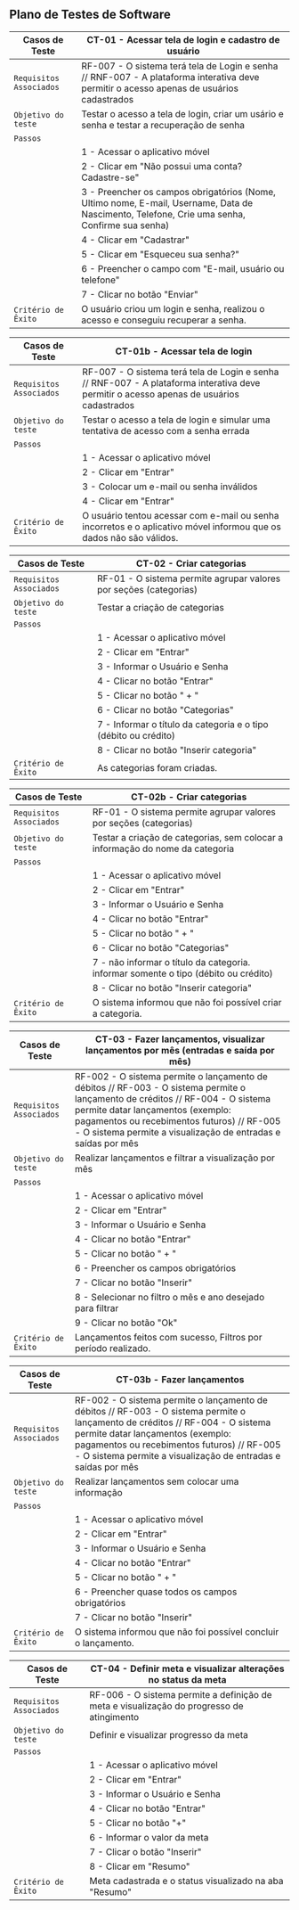 ## Plano de Testes de Software

| Casos de Teste | CT-01 - Acessar tela de login e cadastro de usuário |
|--------------------|------------------------------------|
|`Requisitos Associados` | RF-007 - O sistema terá tela de Login e senha // RNF-007 - A plataforma interativa deve permitir o acesso apenas de usuários cadastrados |
|`Objetivo do teste` | Testar o acesso a tela de login, criar um usário e senha e testar a recuperação de senha |
|`Passos` | 
||1 - Acessar o aplicativo móvel |
||2 - Clicar em "Não possui uma conta? Cadastre-se" |
||3 - Preencher os campos obrigatórios (Nome, Ultimo nome, E-mail, Username, Data de Nascimento, Telefone, Crie uma senha, Confirme sua senha) |
||4 - Clicar em "Cadastrar" |
||5 - Clicar em "Esqueceu sua senha?" |
||6 - Preencher o campo com "E-mail, usuário ou telefone" |
||7 - Clicar no botão "Enviar" |
|`Critério de Êxito` | O usuário criou um login e senha, realizou o acesso e conseguiu recuperar a senha. |

| Casos de Teste | CT-01b - Acessar tela de login 
|--------------------|------------------------------------|
|`Requisitos Associados` | RF-007 - O sistema terá tela de Login e senha // RNF-007 - A plataforma interativa deve permitir o acesso apenas de usuários cadastrados |
|`Objetivo do teste` | Testar o acesso a tela de login e simular uma tentativa de acesso com a senha errada 
|`Passos` | 
||1 - Acessar o aplicativo móvel |
||2 - Clicar em "Entrar" |
||3 - Colocar um e-mail ou senha inválidos |
||4 - Clicar em "Entrar"|
|`Critério de Êxito` | O usuário tentou acessar com e-mail ou senha incorretos e o aplicativo móvel informou que os dados não são válidos. 


| Casos de Teste | CT-02 - Criar categorias |
|--------------------|------------------------------------|
|`Requisitos Associados` | RF-01 -  O sistema permite agrupar valores por seções (categorias) |
|`Objetivo do teste` | Testar a criação de categorias |
|`Passos` | 
||1 - Acessar o aplicativo móvel |
||2 - Clicar em "Entrar"|
||3 - Informar o Usuário e Senha |
||4 - Clicar no botão "Entrar" |
||5 - Clicar no botão " + " |
||6 - Clicar no botão "Categorias" |
||7 - Informar o título da categoria e o tipo (débito ou crédito)|
||8 - Clicar no botão "Inserir categoria"  |
|`Critério de Êxito` | As categorias foram criadas. |

| Casos de Teste | CT-02b - Criar categorias |
|--------------------|------------------------------------|
|`Requisitos Associados` | RF-01 -  O sistema permite agrupar valores por seções (categorias) |
|`Objetivo do teste` | Testar a criação de categorias, sem colocar a informação do nome da categoria |
|`Passos` | 
||1 - Acessar o aplicativo móvel |
||2 - Clicar em "Entrar"|
||3 - Informar o Usuário e Senha |
||4 - Clicar no botão "Entrar" |
||5 - Clicar no botão " + " |
||6 - Clicar no botão "Categorias" |
||7 - não informar o título da categoria. informar somente o tipo (débito ou crédito)|
||8 - Clicar no botão "Inserir categoria"  |
|`Critério de Êxito` | O sistema informou que não foi possível criar a categoria. |

| Casos de Teste | CT-03 - Fazer lançamentos, visualizar lançamentos por mês (entradas e saída por mês) |
|--------------------|------------------------------------|
|`Requisitos Associados` | RF-002 - O sistema permite o lançamento de débitos // RF-003 - O sistema permite o lançamento de créditos // RF-004 - O sistema permite datar lançamentos (exemplo: pagamentos ou recebimentos futuros)  // RF-005 - O sistema permite a visualização de entradas e saídas por mês |
|`Objetivo do teste` | Realizar lançamentos e filtrar a visualização por mês |
|`Passos` | 
||1 - Acessar o aplicativo móvel |
||2 - Clicar em "Entrar" |
||3 - Informar o Usuário e Senha | 
||4 - Clicar no botão "Entrar" |
||5 - Clicar no botão " + " |
||6 - Preencher os campos obrigatórios |
||7 - Clicar no botão "Inserir" | 
||8 - Selecionar no filtro o mês e ano desejado para filtrar |
||9 - Clicar no botão "Ok" |
|`Critério de Êxito` | Lançamentos feitos com sucesso, Filtros por período realizado. |

| Casos de Teste | CT-03b - Fazer lançamentos |
|--------------------|------------------------------------|
|`Requisitos Associados` | RF-002 - O sistema permite o lançamento de débitos // RF-003 - O sistema permite o lançamento de créditos // RF-004 - O sistema permite datar lançamentos (exemplo: pagamentos ou recebimentos futuros)  // RF-005 - O sistema permite a visualização de entradas e saídas por mês |
|`Objetivo do teste` | Realizar lançamentos sem colocar uma informação |
|`Passos` | 
||1 - Acessar o aplicativo móvel |
||2 - Clicar em "Entrar" |
||3 - Informar o Usuário e Senha | 
||4 - Clicar no botão "Entrar" |
||5 - Clicar no botão " + " |
||6 - Preencher quase todos os campos obrigatórios |
||7 - Clicar no botão "Inserir" | 
|`Critério de Êxito` | O sistema informou que não foi possível concluir o lançamento. |


| Casos de Teste | CT-04 - Definir meta e visualizar alterações no status da meta|
|--------------------|------------------------------------|
|`Requisitos Associados` | RF-006 - O sistema permite a definição de meta e visualização do progresso de atingimento |
|`Objetivo do teste` | Definir e visualizar progresso da meta |
|`Passos` | 
||1 - Acessar o aplicativo móvel |
||2 - Clicar em "Entrar" |
||3 - Informar o Usuário e Senha |
||4 - Clicar no botão "Entrar" |
||5 - Clicar no botão "+" |
||6 - Informar o valor da meta |
||7 - Clicar o botão "Inserir" | 
||8 - Clicar em "Resumo" |
|`Critério de Êxito` | Meta cadastrada e o status visualizado na aba "Resumo" |
